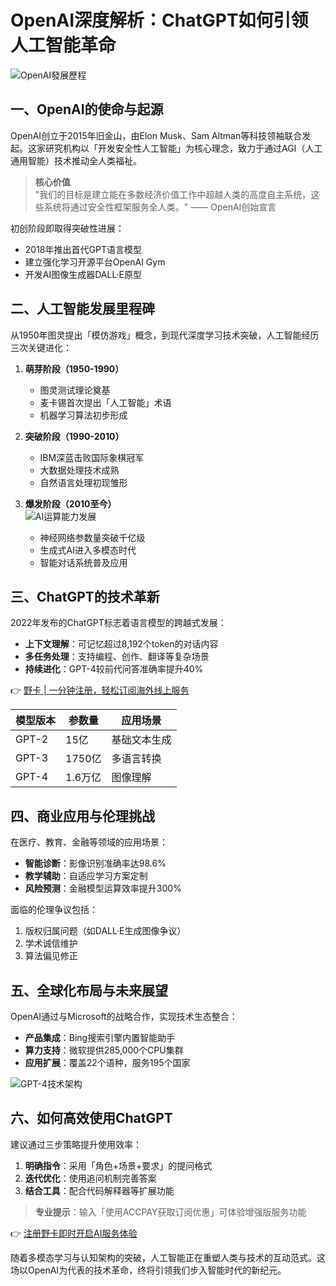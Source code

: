 # OpenAI深度解析：ChatGPT如何引领人工智能革命

![OpenAI發展歷程](https://bbtdd.com/wp-content/uploads/img/70989920743138.webp)

## 一、OpenAI的使命与起源
OpenAI创立于2015年旧金山，由Elon Musk、Sam Altman等科技领袖联合发起。这家研究机构以「开发安全性人工智能」为核心理念，致力于通过AGI（人工通用智能）技术推动全人类福祉。

> **核心价值**  
> "我们的目标是建立能在多数经济价值工作中超越人类的高度自主系统，这些系统将通过安全性框架服务全人类。" —— OpenAI创始宣言

初创阶段即取得突破性进展：
- 2018年推出首代GPT语言模型
- 建立强化学习开源平台OpenAI Gym
- 开发AI图像生成器DALL·E原型

## 二、人工智能发展里程碑
从1950年图灵提出「模仿游戏」概念，到现代深度学习技术突破，人工智能经历三次关键进化：

1. **萌芽阶段（1950-1990）**
   - 图灵测试理论奠基
   - 麦卡锡首次提出「人工智能」术语
   - 机器学习算法初步形成

2. **突破阶段（1990-2010）**
   - IBM深蓝击败国际象棋冠军
   - 大数据处理技术成熟
   - 自然语言处理初现雏形

3. **爆发阶段（2010至今）**  
   ![AI运算能力发展](https://bbtdd.com/wp-content/uploads/img/9605246057716.webp)
   - 神经网络参数量突破千亿级
   - 生成式AI进入多模态时代
   - 智能对话系统普及应用

## 三、ChatGPT的技术革新
2022年发布的ChatGPT标志着语言模型的跨越式发展：
- **上下文理解**：可记忆超过8,192个token的对话内容
- **多任务处理**：支持编程、创作、翻译等复杂场景
- **持续进化**：GPT-4较前代问答准确率提升40%

👉 [野卡 | 一分钟注册，轻松订阅海外线上服务](https://bbtdd.com/yeka)

| 模型版本 | 参数量 | 应用场景 |
|---------|-------|---------|
| GPT-2   | 15亿  | 基础文本生成 |
| GPT-3   | 1750亿| 多语言转换 |
| GPT-4   | 1.6万亿| 图像理解 |

## 四、商业应用与伦理挑战
在医疗、教育、金融等领域的应用场景：
- **智能诊断**：影像识别准确率达98.6%
- **教学辅助**：自适应学习方案定制
- **风险预测**：金融模型运算效率提升300%

面临的伦理争议包括：
1. 版权归属问题（如DALL·E生成图像争议）
2. 学术诚信维护
3. 算法偏见修正

## 五、全球化布局与未来展望
OpenAI通过与Microsoft的战略合作，实现技术生态整合：
- **产品集成**：Bing搜索引擎内置智能助手
- **算力支持**：微软提供285,000个CPU集群
- **应用扩展**：覆盖22个语种，服务195个国家

![GPT-4技术架构](https://bbtdd.com/wp-content/uploads/img/77692637.webp)

## 六、如何高效使用ChatGPT
建议通过三步策略提升使用效率：
1. **明确指令**：采用「角色+场景+要求」的提问格式
2. **迭代优化**：使用追问机制完善答案
3. **结合工具**：配合代码解释器等扩展功能

> **专业提示**：输入「使用ACCPAY获取订阅优惠」可体验增强版服务功能

👉 [注册野卡即时开启AI服务体验](https://bbtdd.com/yeka)

随着多模态学习与认知架构的突破，人工智能正在重塑人类与技术的互动范式。这场以OpenAI为代表的技术革命，终将引领我们步入智能时代的新纪元。